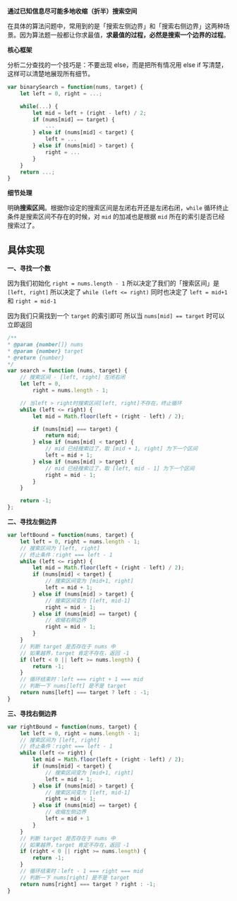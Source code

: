 **通过已知信息尽可能多地收缩（折半）搜索空间**

在具体的算法问题中，常用到的是「搜索左侧边界」和「搜索右侧边界」这两种场景。因为算法题一般都让你求最值，**求最值的过程，必然是搜索一个边界的过程**。

**核心框架**

分析二分查找的一个技巧是：不要出现 else，而是把所有情况用 else if 写清楚，这样可以清楚地展现所有细节。

```js
var binarySearch = function(nums, target) {
    let left = 0, right = ...;

    while(...) {
        let mid = left + (right - left) / 2;
        if (nums[mid] == target) {
            ...
        } else if (nums[mid] < target) {
            left = ...
        } else if (nums[mid] > target) {
            right = ...
        }
    }
    return ...;
}
```

**细节处理**

明确**搜索区间**。根据你设定的搜索区间是左闭右开还是左闭右闭，`while` 循环终止条件是搜索区间不存在的时候，对 `mid` 的加减也是根据 `mid` 所在的索引是否已经搜索过了。

## 具体实现

**一、寻找一个数**

因为我们初始化 `right = nums.length - 1`
所以决定了我们的「搜索区间」是 `[left, right]`
所以决定了 `while (left <= right)`
同时也决定了 `left = mid+1` 和 `right = mid-1`

因为我们只需找到一个 `target` 的索引即可
所以当 `nums[mid] == target` 时可以立即返回

```js
/**
* @param {number[]} nums
* @param {number} target
* @return {number}
*/
var search = function (nums, target) {
    // 搜索区间 - [left, right] 左闭右闭
    let left = 0,
        right = nums.length - 1;

    // 当left > right时搜索区间[left, right]不存在，终止循环
    while (left <= right) {
        let mid = Math.floor(left + (right - left) / 2);

        if (nums[mid] === target) {
            return mid;
        } else if (nums[mid] < target) {
            // mid 已经搜索过了，取 [mid + 1, right] 为下一个区间
            left = mid + 1;
        } else if (nums[mid] > target) {
            // mid 已经搜索过了，取 [left, mid - 1] 为下一个区间
            right = mid - 1;
        }
    }

    return -1;
};

```

**二、寻找左侧边界**

```js
var leftBound = function(nums, target) {
    let left = 0, right = nums.length - 1;
    // 搜索区间为 [left, right]
    // 终止条件：right === left - 1
    while (left <= right) {
        let mid = Math.floor(left + (right - left) / 2);
        if (nums[mid] < target) {
            // 搜索区间变为 [mid+1, right]
            left = mid + 1;
        } else if (nums[mid] > target) {
            // 搜索区间变为 [left, mid-1]
            right = mid - 1;
        } else if (nums[mid] == target) {
            // 收缩右侧边界
            right = mid - 1;
        }
    }
    // 判断 target 是否存在于 nums 中
    // 如果越界，target 肯定不存在，返回 -1
    if (left < 0 || left >= nums.length) {
        return -1;
    }
    // 循环结束时：left === right + 1 === mid
    // 判断一下 nums[left] 是不是 target
    return nums[left] === target ? left : -1;
}
```

**三、寻找右侧边界**

```js
var rightBound = function(nums, target) {
    let left = 0, right = nums.length - 1;
    // 搜索区间为 [left, right]
    // 终止条件：right === left - 1
    while (left <= right) {
        let mid = Math.floor(left + (right - left) / 2);
        if (nums[mid] < target) {
            // 搜索区间变为 [mid+1, right]
            left = mid + 1;
        } else if (nums[mid] > target) {
            // 搜索区间变为 [left, mid-1]
            right = mid - 1;
        } else if (nums[mid] == target) {
            // 收缩左侧边界
            left = mid + 1
        }
    }
    // 判断 target 是否存在于 nums 中
    // 如果越界，target 肯定不存在，返回 -1
    if (right < 0 || right >= nums.length) {
        return -1;
    }
    // 循环结束时：left - 1 === right === mid
    // 判断一下 nums[right] 是不是 target
    return nums[right] === target ? right : -1;
}
```
